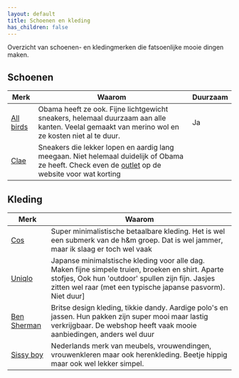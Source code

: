 ```yaml
---
layout: default
title: Schoenen en kleding
has_children: false
---
```


Overzicht van schoenen- en kledingmerken die fatsoenlijke mooie dingen maken.
## Schoenen

|Merk|Waarom|Duurzaam|
|----|------|--------|
|[All birds](https://www.allbirds.eu/)|Obama heeft ze ook. Fijne lichtgewicht sneakers, helemaal duurzaam aan alle kanten. Veelal gemaakt van merino wol en ze kosten niet al te duur.|Ja|
|[Clae](https://clae.eu/)|Sneakers die lekker lopen en aardig lang meegaan. Niet helemaal duidelijk of Obama ze heeft. Check even de [outlet](https://clae.eu/collections/men-outlet) op de website voor wat korting|

## Kleding

|Merk|Waarom|
|----|------|
|[Cos](https://www.cosstores.com/en_eur/men.html)|Super minimalistische betaalbare kleding. Het is wel een submerk van de h&m groep. Dat is wel jammer, maar ik slaag er toch wel vaak|Nog niet echt|
|[Uniqlo](http://uniqlo.com/)|Japanse minimalstische kleding voor alle dag. Maken fijne simpele truien, broeken en shirt. Aparte stofjes, Ook hun 'outdoor' spullen zijn fijn. Jasjes zitten wel raar (met een typische japanse pasvorm). Niet duur]|Nee|
|[Ben Sherman](https://www.bensherman.com/)|Britse design kleding, tikkie dandy. Aardige polo's en jassen. Hun pakken zijn super mooi maar lastig verkrijgbaar. De webshop heeft vaak mooie aanbiedingen, anders wel duur|Nee|
|[Sissy boy](https://www.sissy-boy.com/)|Nederlands merk van meubels, vrouwendingen, vrouwenkleren maar ook herenkleding. Beetje hippig maar ook wel lekker simpel. |Nee|

